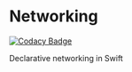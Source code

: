 # Networking

[![Codacy Badge](https://api.codacy.com/project/badge/Grade/229ae72d4b1e4584b06b90b9082b2258)](https://app.codacy.com/manual/nikislyak/Networking?utm_source=github.com&utm_medium=referral&utm_content=nikislyak/Networking&utm_campaign=Badge_Grade_Dashboard)

Declarative networking in Swift
